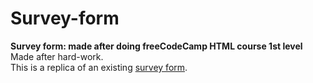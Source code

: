 # Survey-form
**Survey form: made after doing freeCodeCamp HTML course 1st level**<br/>
Made after hard-work.<br/>
This is a replica of an existing [survey form](https://survey-form.freecodecamp.rocks/).
